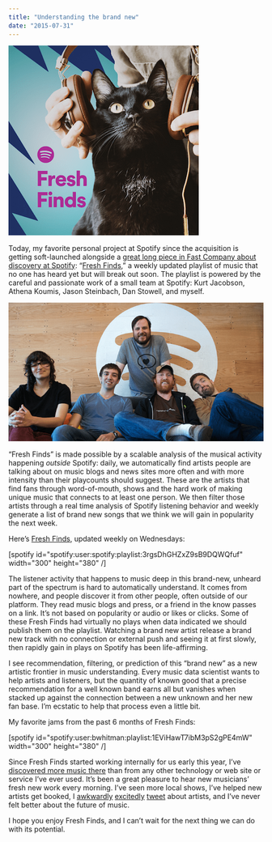 ```yaml
---
title: "Understanding the brand new"
date: "2015-07-31"
---
```


[![Fresh Finds](images/LMfSS.png)](https://open.spotify.com/user/spotify/playlist/3rgsDhGHZxZ9sB9DQWQfuf)

Today, my favorite personal project at Spotify since the acquisition is getting soft-launched alongside a [great long piece in Fast Company about discovery at Spotify](http://www.fastcompany.com/3049231/tech-forecast/inside-spotifys-plan-to-take-on-apple-music): “[Fresh Finds](https://open.spotify.com/user/spotify/playlist/3rgsDhGHZxZ9sB9DQWQfuf),” a weekly updated playlist of music that no one has heard yet but will break out soon. The playlist is powered by the careful and passionate work of a small team at Spotify: Kurt Jacobson, Athena Koumis, Jason Steinbach, Dan Stowell, and myself.

![Squad](images/fm1qE.png)

“Fresh Finds” is made possible by a scalable analysis of the musical activity happening _outside_ Spotify: daily, we automatically find artists people are talking about on music blogs and news sites more often and with more intensity than their playcounts should suggest. These are the artists that find fans through word-of-mouth, shows and the hard work of making unique music that connects to at least one person. We then filter those artists through a real time analysis of Spotify listening behavior and weekly generate a list of brand new songs that we think we will gain in popularity the next week.

Here’s [Fresh Finds](https://open.spotify.com/user/spotify/playlist/3rgsDhGHZxZ9sB9DQWQfuf), updated weekly on Wednesdays:

\[spotify id="spotify:user:spotify:playlist:3rgsDhGHZxZ9sB9DQWQfuf" width="300" height="380" /\]

The listener activity that happens to music deep in this brand-new, unheard part of the spectrum is hard to automatically understand. It comes from nowhere, and people discover it from other people, often outside of our platform. They read music blogs and press, or a friend in the know passes on a link. It’s not based on popularity or audio or likes or clicks. Some of these Fresh Finds had virtually no plays when data indicated we should publish them on the playlist. Watching a brand new artist release a brand new track with no connection or external push and seeing it at first slowly, then rapidly gain in plays on Spotify has been life-affirming.

I see recommendation, filtering, or prediction of this “brand new” as a new artistic frontier in music understanding. Every music data scientist wants to help artists and listeners, but the quantity of known good that a precise recommendation for a well known band earns all but vanishes when stacked up against the connection between a new unknown and her new fan base. I’m ecstatic to help that process even a little bit.

My favorite jams from the past 6 months of Fresh Finds:

\[spotify id="spotify:user:bwhitman:playlist:1EViHawT7ibM3pS2gPE4mW" width="300" height="380" /\]

Since Fresh Finds started working internally for us early this year, I’ve [discovered more music there](https://open.spotify.com/user/bwhitman/playlist/1EViHawT7ibM3pS2gPE4mW) than from any other technology or web site or service I’ve ever used. It’s been a great pleasure to hear new musicians’ fresh new work every morning. I’ve seen more local shows, I’ve helped new artists get booked, I [awkwardly](https://twitter.com/bwhitman/status/626805680800972800) [excitedly](https://twitter.com/bwhitman/status/623893397854658561) [tweet](https://twitter.com/bwhitman/status/620621083201404928) about artists, and I’ve never felt better about the future of music.

I hope you enjoy Fresh Finds, and I can’t wait for the next thing we can do with its potential.
